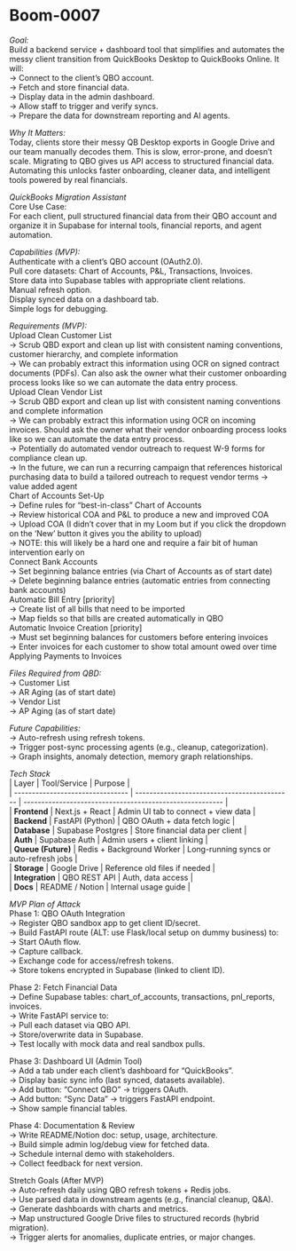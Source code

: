 # Boom-0007<br>

*Goal:*<br>
Build a backend service + dashboard tool that simplifies and automates the messy client transition from QuickBooks Desktop to QuickBooks Online. It will:<br>
-> Connect to the client’s QBO account.<br>
-> Fetch and store financial data.<br>
-> Display data in the admin dashboard.<br>
-> Allow staff to trigger and verify syncs.<br>
-> Prepare the data for downstream reporting and AI agents.<br>

*Why It Matters:*<br>
Today, clients store their messy QB Desktop exports in Google Drive and our team manually decodes them. This is slow, error-prone, and doesn’t scale. Migrating to QBO gives us API access to structured financial data. Automating this unlocks faster onboarding, cleaner data, and intelligent tools powered by real financials.<br>

*QuickBooks Migration Assistant*<br>
Core Use Case:<br>
For each client, pull structured financial data from their QBO account and organize it in Supabase for internal tools, financial reports, and agent automation.<br>

*Capabilities (MVP):*<br>
Authenticate with a client’s QBO account (OAuth2.0).<br>
Pull core datasets: Chart of Accounts, P&L, Transactions, Invoices.<br>
Store data into Supabase tables with appropriate client relations.<br>
Manual refresh option.<br>
Display synced data on a dashboard tab.<br>
Simple logs for debugging.<br>

*Requirements (MVP):*<br>
Upload Clean Customer List<br>
-> Scrub QBD export and clean up list with consistent naming conventions, customer hierarchy, and complete information<br>
-> We can probably extract this information using OCR on signed contract documents (PDFs). Can also ask the owner what their customer onboarding process looks like so we can automate the data entry process.<br>
Upload Clean Vendor List<br>
-> Scrub QBD export and clean up list with consistent naming conventions and complete information<br>
-> We can probably extract this information using OCR on incoming invoices. Should ask the owner what their vendor onboarding process looks like so we can automate the data entry process.<br>
-> Potentially do automated vendor outreach to request W-9 forms for compliance clean up.<br>
-> In the future, we can run a recurring campaign that references historical purchasing data to build a tailored outreach to request vendor terms → value added agent<br>
Chart of Accounts Set-Up<br>
-> Define rules for “best-in-class” Chart of Accounts<br>
-> Review historical COA and P&L to produce a new and improved COA<br>
-> Upload COA (I didn’t cover that in my Loom but if you click the dropdown on the ‘New’ button it gives you the ability to upload)<br>
-> NOTE: this will likely be a hard one and require a fair bit of human intervention early on<br>
Connect Bank Accounts<br>
-> Set beginning balance entries (via Chart of Accounts as of start date)<br>
-> Delete beginning balance entries (automatic entries from connecting bank accounts)<br>
Automatic Bill Entry [priority]<br>
-> Create list of all bills that need to be imported<br>
-> Map fields so that bills are created automatically in QBO<br>
Automatic Invoice Creation [priority]<br>
-> Must set beginning balances for customers before entering invoices<br>
-> Enter invoices for each customer to show total amount owed over time<br>
Applying Payments to Invoices<br>

*Files Required from QBD:*<br>
-> Customer List<br>
-> AR Aging (as of start date)<br>
-> Vendor List<br>
-> AP Aging (as of start date)<br>

*Future Capabilities:*<br>
-> Auto-refresh using refresh tokens.<br>
-> Trigger post-sync processing agents (e.g., cleanup, categorization).<br>
-> Graph insights, anomaly detection, memory graph relationships.<br>

*Tech Stack*<br>
| Layer              		           | Tool/Service                		              | Purpose                                 		             |<br>
| -------------------------------- | -------------------------------------------- | -------------------------------------------------------- |<br>
| **Frontend**      	             | Next.js + React            		              | Admin UI tab to connect + view data     	               |<br>
| **Backend**       	             | FastAPI (Python)         		                | QBO OAuth + data fetch logic            	               |<br>
| **Database**       	             | Supabase Postgres     		                    | Store financial data per client         	               |<br>
| **Auth**         		             | Supabase Auth            		                | Admin users + client linking            	               |<br>
| **Queue (Future)**	             | Redis + Background Worker 	                  | Long-running syncs or auto-refresh jobs 	               |<br>
| **Storage**        	             | Google Drive              		                | Reference old files if needed           	               |<br>
| **Integration**    	             | QBO REST API              		                | Auth, data access                     	  	             |<br>
| **Docs**           		           | README / Notion           		                | Internal usage guide                    		             |<br>

*MVP Plan of Attack*<br>
Phase 1: QBO OAuth Integration<br>
-> Register QBO sandbox app to get client ID/secret.<br>
-> Build FastAPI route (ALT: use Flask/local setup on dummy business) to:<br>
-> Start OAuth flow.<br>
-> Capture callback.<br>
-> Exchange code for access/refresh tokens.<br>
-> Store tokens encrypted in Supabase (linked to client ID).<br>

Phase 2: Fetch Financial Data<br>
-> Define Supabase tables: chart_of_accounts, transactions, pnl_reports, invoices.<br>
-> Write FastAPI service to:<br>
-> Pull each dataset via QBO API.<br>
-> Store/overwrite data in Supabase.<br>
-> Test locally with mock data and real sandbox pulls.<br>

Phase 3: Dashboard UI (Admin Tool)<br>
-> Add a tab under each client’s dashboard for “QuickBooks”.<br>
-> Display basic sync info (last synced, datasets available).<br>
-> Add button: “Connect QBO” → triggers OAuth.<br>
-> Add button: “Sync Data” → triggers FastAPI endpoint.<br>
-> Show sample financial tables.<br>

Phase 4: Documentation & Review<br>
-> Write README/Notion doc: setup, usage, architecture.<br>
-> Build simple admin log/debug view for fetched data.<br>
-> Schedule internal demo with stakeholders.<br>
-> Collect feedback for next version.<br>

Stretch Goals (After MVP)<br>
-> Auto-refresh daily using QBO refresh tokens + Redis jobs.<br>
-> Use parsed data in downstream agents (e.g., financial cleanup, Q&A).<br>
-> Generate dashboards with charts and metrics.<br>
-> Map unstructured Google Drive files to structured records (hybrid migration).<br>
-> Trigger alerts for anomalies, duplicate entries, or major changes.<br>
